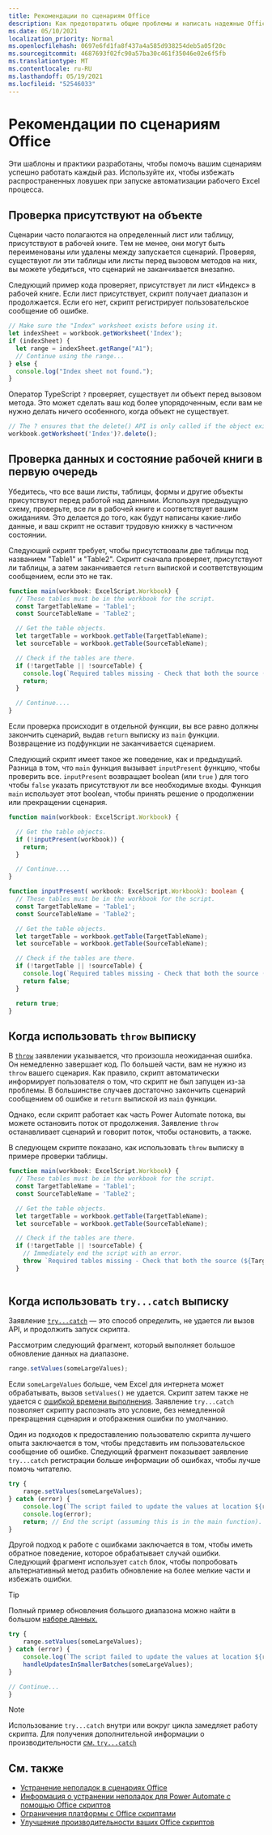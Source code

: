 ```yaml
---
title: Рекомендации по сценариям Office
description: Как предотвратить общие проблемы и написать надежные Office, которые могут обрабатывать неожиданные входные данные или данные.
ms.date: 05/10/2021
localization_priority: Normal
ms.openlocfilehash: 0697e6fd1fa8f437a4a585d938254deb5a05f20c
ms.sourcegitcommit: 4687693f02fc90a57ba30c461f35046e02e6f5fb
ms.translationtype: MT
ms.contentlocale: ru-RU
ms.lasthandoff: 05/19/2021
ms.locfileid: "52546033"
---
```

# <a name="best-practices-in-office-scripts"></a>Рекомендации по сценариям Office

Эти шаблоны и практики разработаны, чтобы помочь вашим сценариям успешно работать каждый раз. Используйте их, чтобы избежать распространенных ловушек при запуске автоматизации рабочего Excel процесса.

## <a name="verify-an-object-is-present"></a>Проверка присутствуют на объекте

Сценарии часто полагаются на определенный лист или таблицу, присутствуют в рабочей книге. Тем не менее, они могут быть переименованы или удалены между запускается сценарий. Проверяя, существуют ли эти таблицы или листы перед вызовом методов на них, вы можете убедиться, что сценарий не заканчивается внезапно.

Следующий пример кода проверяет, присутствует ли лист «Индекс» в рабочей книге. Если лист присутствует, скрипт получает диапазон и продолжается. Если его нет, скрипт регистрирует пользовательское сообщение об ошибке.

```TypeScript
// Make sure the "Index" worksheet exists before using it.
let indexSheet = workbook.getWorksheet('Index');
if (indexSheet) {
  let range = indexSheet.getRange("A1");
  // Continue using the range...
} else {
  console.log("Index sheet not found.");
}
```

Оператор TypeScript `?` проверяет, существует ли объект перед вызовом метода. Это может сделать ваш код более упорядоченным, если вам не нужно делать ничего особенного, когда объект не существует.

```TypeScript
// The ? ensures that the delete() API is only called if the object exists.
workbook.getWorksheet('Index')?.delete();
```

## <a name="validate-data-and-workbook-state-first"></a>Проверка данных и состояние рабочей книги в первую очередь

Убедитесь, что все ваши листы, таблицы, формы и другие объекты присутствуют перед работой над данными. Используя предыдущую схему, проверьте, все ли в рабочей книге и соответствует вашим ожиданиям. Это делается до того, как будут написаны какие-либо данные, и ваш скрипт не оставит трудовую книжку в частичном состоянии.

Следующий скрипт требует, чтобы присутствовали две таблицы под названием "Table1" и "Table2". Скрипт сначала проверяет, присутствуют ли таблицы, а затем заканчивается `return` выпиской и соответствующим сообщением, если это не так.

```TypeScript
function main(workbook: ExcelScript.Workbook) {
  // These tables must be in the workbook for the script.
  const TargetTableName = 'Table1';
  const SourceTableName = 'Table2';

  // Get the table objects.
  let targetTable = workbook.getTable(TargetTableName);
  let sourceTable = workbook.getTable(SourceTableName);

  // Check if the tables are there.
  if (!targetTable || !sourceTable) {
    console.log(`Required tables missing - Check that both the source (${TargetTableName}) and target (${SourceTableName}) tables are present before running the script.`);
    return;
  }

  // Continue....
}
```

Если проверка происходит в отдельной функции, вы все равно должны закончить сценарий, выдав `return` выписку из `main` функции. Возвращение из подфункции не заканчивается сценарием.

Следующий скрипт имеет такое же поведение, как и предыдущий. Разница в том, что `main` функция вызывает `inputPresent` функцию, чтобы проверить все. `inputPresent` возвращает boolean (или `true` ) для того чтобы `false` указать присутствуют ли все необходимые входы. Функция `main` использует этот boolean, чтобы принять решение о продолжении или прекращении сценария.

```TypeScript
function main(workbook: ExcelScript.Workbook) {

  // Get the table objects.
  if (!inputPresent(workbook)) {
    return;
  }

  // Continue....
}

function inputPresent( workbook: ExcelScript.Workbook): boolean {
  // These tables must be in the workbook for the script.
  const TargetTableName = 'Table1';
  const SourceTableName = 'Table2';

  // Get the table objects.
  let targetTable = workbook.getTable(TargetTableName);
  let sourceTable = workbook.getTable(SourceTableName);

  // Check if the tables are there.
  if (!targetTable || !sourceTable) {
    console.log(`Required tables missing - Check that both the source (${TargetTableName}) and target (${SourceTableName}) tables are present before running the script.`);
    return false;
  }

  return true;
}
```

## <a name="when-to-use-a-throw-statement"></a>Когда использовать `throw` выписку

В [`throw`](https://developer.mozilla.org/docs/web/javascript/reference/statements/throw) заявлении указывается, что произошла неожиданная ошибка. Он немедленно завершает код. По большей части, вам не нужно из `throw` вашего сценария. Как правило, скрипт автоматически информирует пользователя о том, что скрипт не был запущен из-за проблемы. В большинстве случаев достаточно закончить сценарий сообщением об ошибке и `return` выпиской из `main` функции.

Однако, если скрипт работает как часть Power Automate потока, вы можете остановить поток от продолжения. Заявление `throw` останавливает сценарий и говорит поток, чтобы остановить, а также.

В следующем скрипте показано, как использовать `throw` выписку в примере проверки таблицы.

```TypeScript
function main(workbook: ExcelScript.Workbook) {
  // These tables must be in the workbook for the script.
  const TargetTableName = 'Table1';
  const SourceTableName = 'Table2';

  // Get the table objects.
  let targetTable = workbook.getTable(TargetTableName);
  let sourceTable = workbook.getTable(SourceTableName);

  // Check if the tables are there.
  if (!targetTable || !sourceTable) {
    // Immediately end the script with an error.
    throw `Required tables missing - Check that both the source (${TargetTableName}) and target (${SourceTableName}) tables are present before running the script.`;
  }
  
```

## <a name="when-to-use-a-trycatch-statement"></a>Когда использовать `try...catch` выписку

Заявление [`try...catch`](https://developer.mozilla.org/docs/Web/JavaScript/Reference/Statements/try...catch) — это способ определить, не удается ли вызов API, и продолжить запуск скрипта.

Рассмотрим следующий фрагмент, который выполняет большое обновление данных на диапазоне.

```TypeScript
range.setValues(someLargeValues);
```

Если `someLargeValues` больше, чем Excel для интернета может обрабатывать, вызов `setValues()` не удается. Скрипт затем также не удается с [ошибкой времени выполнения](../testing/troubleshooting.md#runtime-errors). Заявление `try...catch` позволяет скрипту распознать это условие, без немедленной прекращения сценария и отображения ошибки по умолчанию.

Один из подходов к предоставлению пользователю скрипта лучшего опыта заключается в том, чтобы представить им пользовательское сообщение об ошибке. Следующий фрагмент показывает заявление `try...catch` регистрации больше информации об ошибках, чтобы лучше помочь читателю.

```TypeScript
try {
    range.setValues(someLargeValues);
} catch (error) {
    console.log(`The script failed to update the values at location ${range.getAddress()}. Please inspect and run again.`);
    console.log(error);
    return; // End the script (assuming this is in the main function).
}
```

Другой подход к работе с ошибками заключается в том, чтобы иметь обратное поведение, которое обрабатывает случай ошибки. Следующий фрагмент использует `catch` блок, чтобы попробовать альтернативный метод разбить обновление на более мелкие части и избежать ошибки.

> [!TIP]
> Полный пример обновления большого диапазона можно найти в большом [наборе данных.](../resources/samples/write-large-dataset.md)

```TypeScript
try {
    range.setValues(someLargeValues);
} catch (error) {
    console.log(`The script failed to update the values at location ${range.getAddress()}. Trying a different approach.`);
    handleUpdatesInSmallerBatches(someLargeValues);
}

// Continue...
}
```

> [!NOTE]
> Использование `try...catch` внутри или вокруг цикла замедляет работу скрипта. Для получения дополнительной информации о производительности [см. `try...catch` ](web-client-performance.md#avoid-using-trycatch-blocks-in-or-surrounding-loops)

## <a name="see-also"></a>См. также

- [Устранение неполадок в сценариях Office](../testing/troubleshooting.md)
- [Информация о устранении неполадок для Power Automate с помощью Office скриптов](../testing/power-automate-troubleshooting.md)
- [Ограничения платформы с Office скриптами](../testing/platform-limits.md)
- [Улучшение производительности ваших Office скриптов](web-client-performance.md)

